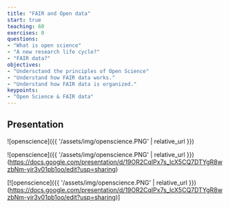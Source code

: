 ```yaml
---
title: "FAIR and Open data"
start: true
teaching: 60
exercises: 0
questions:
- "What is open science"
- "A new research life cycle?"
- "FAIR data?"
objectives:
- "Undersctand the principles of Open Science"
- "Understand how FAIR data works."
- "Understand how FAIR data is organized."
keypoints:
- "Open Science & FAIR data"
---
```


## Presentation


![openscience]({{ '/assets/img/openscience.PNG' | relative_url }})

![openscience]({{ '/assets/img/openscience.PNG' | relative_url }})(https://docs.google.com/presentation/d/19OR2CqIPx7s_lcX5CQ7DTYgR8wzbNm-yir3v01pb1oo/edit?usp=sharing)

[![openscience]({{ '/assets/img/openscience.PNG' | relative_url }})(https://docs.google.com/presentation/d/19OR2CqIPx7s_lcX5CQ7DTYgR8wzbNm-yir3v01pb1oo/edit?usp=sharing)]


